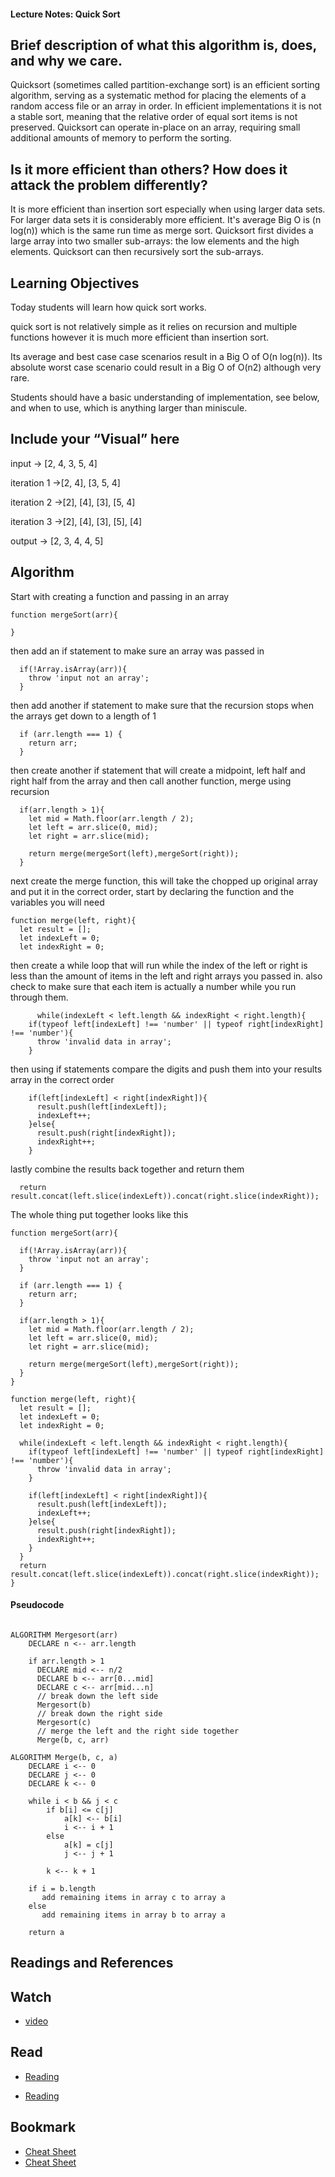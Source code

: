 #### Lecture Notes: Quick Sort

## Brief description of what this algorithm is, does, and why we care.

Quicksort (sometimes called partition-exchange sort) is an efficient sorting algorithm, serving as a systematic method for placing the elements of a random access file or an array in order. In efficient implementations it is not a stable sort, meaning that the relative order of equal sort items is not preserved. Quicksort can operate in-place on an array, requiring small additional amounts of memory to perform the sorting.

## Is it more efficient than others? How does it attack the problem differently?

It is more efficient than insertion sort especially when using larger data sets.  For larger data sets it is considerably more efficient.  It's average Big O is (n log(n)) which is the same run time as merge sort. Quicksort first divides a large array into two smaller sub-arrays: the low elements and the high elements. Quicksort can then recursively sort the sub-arrays.

## Learning Objectives
Today students will learn how quick sort works.  

quick sort is not relatively simple as it relies on recursion and multiple functions however it is much more efficient than insertion sort.  

Its average and best case case scenarios result in a Big O of O(n log(n)).  Its absolute worst case scenario could result in a Big O of O(n2) although very rare.

Students should have a basic understanding of implementation, see below, and when to use, which is anything larger than miniscule.

## Include your “Visual” here

input -> [2, 4, 3, 5, 4]

iteration 1 ->[2, 4], [3, 5, 4]

iteration 2 ->[2], [4], [3], [5, 4]

iteration 3 ->[2], [4], [3], [5], [4]

output -> [2, 3, 4, 4, 5]

## Algorithm
Start with creating a function and passing in an array
```
function mergeSort(arr){

}
```
then add an if statement to make sure an array was passed in
```
  if(!Array.isArray(arr)){
    throw 'input not an array';
  }
```
then add another if statement to make sure that the recursion stops when the arrays get down to a length of 1
```
  if (arr.length === 1) {
    return arr;
  }
```
then create another if statement that will create a midpoint, left half and right half from the array and then call another function, merge using recursion
```
  if(arr.length > 1){
    let mid = Math.floor(arr.length / 2);
    let left = arr.slice(0, mid);
    let right = arr.slice(mid);

    return merge(mergeSort(left),mergeSort(right));
  }
```
next create the merge function, this will take the chopped up original array and put it in the correct order, start by declaring the function and the variables you will need
```
function merge(left, right){
  let result = [];
  let indexLeft = 0;
  let indexRight = 0;
```
then create a while loop that will run while the index of the left or right is less than the amount of items in the left and right arrays you passed in.  also check to make sure that each item is actually a number while you run through them.
```
      while(indexLeft < left.length && indexRight < right.length){
    if(typeof left[indexLeft] !== 'number' || typeof right[indexRight] !== 'number'){
      throw 'invalid data in array';
    }
```
then using if statements compare the digits and push them into your results array in the correct order
```
    if(left[indexLeft] < right[indexRight]){
      result.push(left[indexLeft]);
      indexLeft++;
    }else{
      result.push(right[indexRight]);
      indexRight++;
    }
```
lastly combine the results back together and return them
```
  return result.concat(left.slice(indexLeft)).concat(right.slice(indexRight));
```

The whole thing put together looks like this
```
function mergeSort(arr){

  if(!Array.isArray(arr)){
    throw 'input not an array';
  }

  if (arr.length === 1) {
    return arr;
  }

  if(arr.length > 1){
    let mid = Math.floor(arr.length / 2);
    let left = arr.slice(0, mid);
    let right = arr.slice(mid);

    return merge(mergeSort(left),mergeSort(right));
  }
}

function merge(left, right){
  let result = [];
  let indexLeft = 0;
  let indexRight = 0;

  while(indexLeft < left.length && indexRight < right.length){
    if(typeof left[indexLeft] !== 'number' || typeof right[indexRight] !== 'number'){
      throw 'invalid data in array';
    }

    if(left[indexLeft] < right[indexRight]){
      result.push(left[indexLeft]);
      indexLeft++;
    }else{
      result.push(right[indexRight]);
      indexRight++;
    }
  }
  return result.concat(left.slice(indexLeft)).concat(right.slice(indexRight));
}
```

#### Pseudocode
```

ALGORITHM Mergesort(arr)
    DECLARE n <-- arr.length
           
    if arr.length > 1
      DECLARE mid <-- n/2
      DECLARE b <-- arr[0...mid]
      DECLARE c <-- arr[mid...n]
      // break down the left side
      Mergesort(b)
      // break down the right side
      Mergesort(c)
      // merge the left and the right side together
      Merge(b, c, arr)

ALGORITHM Merge(b, c, a)
    DECLARE i <-- 0
    DECLARE j <-- 0
    DECLARE k <-- 0

    while i < b && j < c
        if b[i] <= c[j]
            a[k] <-- b[i]
            i <-- i + 1
        else
            a[k] = c[j]
            j <-- j + 1
            
        k <-- k + 1

    if i = b.length
       add remaining items in array c to array a
    else
       add remaining items in array b to array a
       
    return a

```

## Readings and References
## Watch

* [video](https://www.youtube.com/watch?v=TzeBrDU-JaY)

## Read

* [Reading](https://en.wikipedia.org/wiki/Merge_sort)

* [Reading](https://www.geeksforgeeks.org/merge-sort/)

## Bookmark
* [Cheat Sheet](https://www.cheatography.com/pryl/cheat-sheets/sorting-algorithms/)
* [Cheat Sheet](https://www.interviewcake.com/sorting-algorithm-cheat-sheet)
